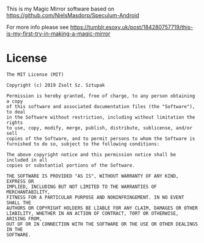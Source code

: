 This is my Magic Mirror software based on https://github.com/NielsMasdorp/Speculum-Android

For more info please see https://tumblr.esoxy.uk/post/184280757719/this-is-my-first-try-in-making-a-magic-mirror

License
====
```
The MIT License (MIT)

Copyright (c) 2019 Zsolt Sz. Sztupak

Permission is hereby granted, free of charge, to any person obtaining a copy
of this software and associated documentation files (the "Software"), to deal
in the Software without restriction, including without limitation the rights
to use, copy, modify, merge, publish, distribute, sublicense, and/or sell
copies of the Software, and to permit persons to whom the Software is
furnished to do so, subject to the following conditions:

The above copyright notice and this permission notice shall be included in all
copies or substantial portions of the Software.

THE SOFTWARE IS PROVIDED "AS IS", WITHOUT WARRANTY OF ANY KIND, EXPRESS OR
IMPLIED, INCLUDING BUT NOT LIMITED TO THE WARRANTIES OF MERCHANTABILITY,
FITNESS FOR A PARTICULAR PURPOSE AND NONINFRINGEMENT. IN NO EVENT SHALL THE
AUTHORS OR COPYRIGHT HOLDERS BE LIABLE FOR ANY CLAIM, DAMAGES OR OTHER
LIABILITY, WHETHER IN AN ACTION OF CONTRACT, TORT OR OTHERWISE, ARISING FROM,
OUT OF OR IN CONNECTION WITH THE SOFTWARE OR THE USE OR OTHER DEALINGS IN THE
SOFTWARE.
```
